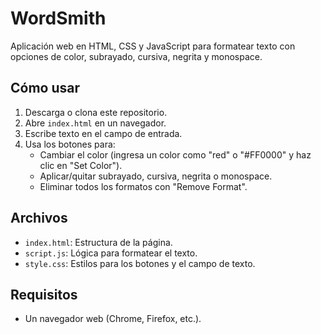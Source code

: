 # WordSmith

Aplicación web en HTML, CSS y JavaScript para formatear texto con opciones de color, subrayado, cursiva, negrita y monospace.

## Cómo usar
1. Descarga o clona este repositorio.
2. Abre `index.html` en un navegador.
3. Escribe texto en el campo de entrada.
4. Usa los botones para:
   - Cambiar el color (ingresa un color como "red" o "#FF0000" y haz clic en "Set Color").
   - Aplicar/quitar subrayado, cursiva, negrita o monospace.
   - Eliminar todos los formatos con "Remove Format".

## Archivos
- `index.html`: Estructura de la página.
- `script.js`: Lógica para formatear el texto.
- `style.css`: Estilos para los botones y el campo de texto.

## Requisitos
- Un navegador web (Chrome, Firefox, etc.).
